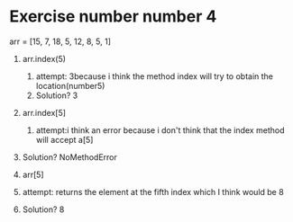 # Exercise number number  4

arr = [15, 7, 18, 5, 12, 8, 5, 1]

1. arr.index(5)
   1. attempt: 3because i think the method index will try to obtain the location(number5)
   2. Solution? 3

2. arr.index[5]
   1. attempt:i think an error because i don't think that the index method will accept a[5]
  2. Solution? NoMethodError
3. arr[5]
  1. attempt: returns the element at the fifth index which I think would be 8
  2. Solution? 8